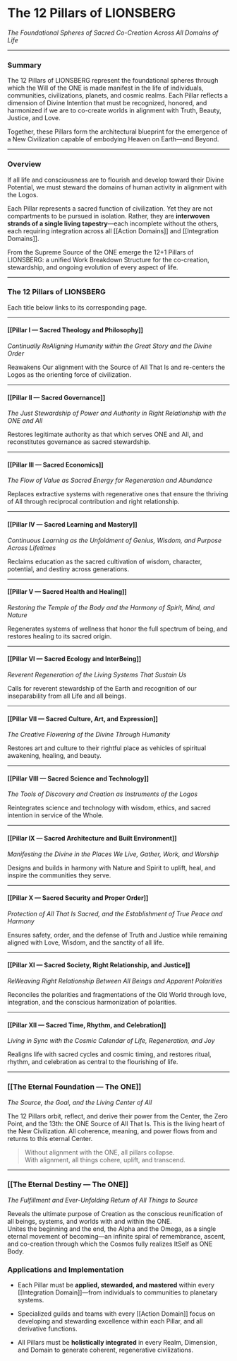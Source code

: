 # The 12 Pillars of LIONSBERG

_The Foundational Spheres of Sacred Co-Creation Across All Domains of Life_

---

### **Summary**

The 12 Pillars of LIONSBERG represent the foundational spheres through which the Will of the ONE is made manifest in the life of individuals, communities, civilizations, planets, and cosmic realms. Each Pillar reflects a dimension of Divine Intention that must be recognized, honored, and harmonized if we are to co-create worlds in alignment with Truth, Beauty, Justice, and Love.

Together, these Pillars form the architectural blueprint for the emergence of a New Civilization capable of embodying Heaven on Earth—and Beyond.

---

### **Overview**

If all life and consciousness are to flourish and develop toward their Divine Potential, we must steward the domains of human activity in alignment with the Logos.

Each Pillar represents a sacred function of civilization. Yet they are not compartments to be pursued in isolation. Rather, they are **interwoven strands of a single living tapestry**—each incomplete without the others, each requiring integration across all [[Action Domains]] and [[Integration Domains]].

From the Supreme Source of the ONE emerge the 12+1 Pillars of LIONSBERG: a unified Work Breakdown Structure for the co-creation, stewardship, and ongoing evolution of every aspect of life.

---

### **The 12 Pillars of LIONSBERG**

Each title below links to its corresponding page.

---

#### **[[Pillar I — Sacred Theology and Philosophy]]**

_Continually ReAligning Humanity within the Great Story and the Divine Order_

Reawakens Our alignment with the Source of All That Is and re-centers the Logos as the orienting force of civilization.

---

#### **[[Pillar II — Sacred Governance]]**

_The Just Stewardship of Power and Authority in Right Relationship with the ONE and All_

Restores legitimate authority as that which serves ONE and All, and reconstitutes governance as sacred stewardship.

---

#### **[[Pillar III — Sacred Economics]]**

_The Flow of Value as Sacred Energy for Regeneration and Abundance_

Replaces extractive systems with regenerative ones that ensure the thriving of All through reciprocal contribution and right relationship.

---

#### **[[Pillar IV — Sacred Learning and Mastery]]**

_Continuous Learning as the Unfoldment of Genius, Wisdom, and Purpose Across Lifetimes_

Reclaims education as the sacred cultivation of wisdom, character, potential, and destiny across generations.


---

#### **[[Pillar V — Sacred Health and Healing]]**

_Restoring the Temple of the Body and the Harmony of Spirit, Mind, and Nature_

Regenerates systems of wellness that honor the full spectrum of being, and restores healing to its sacred origin.

---

#### **[[Pillar VI — Sacred Ecology and InterBeing]]**

_Reverent Regeneration of the Living Systems That Sustain Us_

Calls for reverent stewardship of the Earth and recognition of our inseparability from all Life and all beings.

---

#### **[[Pillar VII — Sacred Culture, Art, and Expression]]**

_The Creative Flowering of the Divine Through Humanity_

Restores art and culture to their rightful place as vehicles of spiritual awakening, healing, and beauty.

---

#### **[[Pillar VIII — Sacred Science and Technology]]**

_The Tools of Discovery and Creation as Instruments of the Logos_

Reintegrates science and technology with wisdom, ethics, and sacred intention in service of the Whole.

---

#### **[[Pillar IX — Sacred Architecture and Built Environment]]**

_Manifesting the Divine in the Places We Live, Gather, Work, and Worship_

Designs and builds in harmony with Nature and Spirit to uplift, heal, and inspire the communities they serve.

---

#### **[[Pillar X — Sacred Security and Proper Order]]**

_Protection of All That Is Sacred, and the Establishment of True Peace and Harmony_

Ensures safety, order, and the defense of Truth and Justice while remaining aligned with Love, Wisdom, and the sanctity of all life.

---

#### **[[Pillar XI — Sacred Society, Right Relationship, and Justice]]**

_ReWeaving Right Relationship Between All Beings and Apparent Polarities_

Reconciles the polarities and fragmentations of the Old World through love, integration, and the conscious harmonization of polarities.

---

#### **[[Pillar XII — Sacred Time, Rhythm, and Celebration]]**

_Living in Sync with the Cosmic Calendar of Life, Regeneration, and Joy_

Realigns life with sacred cycles and cosmic timing, and restores ritual, rhythm, and celebration as central to the flourishing of life.

---

### **[[The Eternal Foundation — The ONE]]**

*The Source, the Goal, and the Living Center of All*

The 12 Pillars orbit, reflect, and derive their power from the Center, the Zero Point, and the 13th: the ONE Source of All That Is. This is the living heart of the New Civilization. All coherence, meaning, and power flows from and returns to this eternal Center.

> Without alignment with the ONE, all pillars collapse.  
> With alignment, all things cohere, uplift, and transcend.

---

### **[[The Eternal Destiny — The ONE]]**

_The Fulfillment and Ever-Unfolding Return of All Things to Source_

Reveals the ultimate purpose of Creation as the conscious reunification of all beings, systems, and worlds with and within the ONE.  
Unites the beginning and the end, the Alpha and the Omega, as a single eternal movement of becoming—an infinite spiral of remembrance, ascent, and co-creation through which the Cosmos fully realizes ItSelf as ONE Body.


### **Applications and Implementation**

- Each Pillar must be **applied, stewarded, and mastered** within every [[Integration Domain]]—from individuals to communities to planetary systems.
    
- Specialized guilds and teams with every [[Action Domain]] focus on developing and stewarding excellence within each Pillar, and all derivative functions.
    
- All Pillars must be **holistically integrated** in every Realm, Dimension, and Domain to generate coherent, regenerative civilizations.